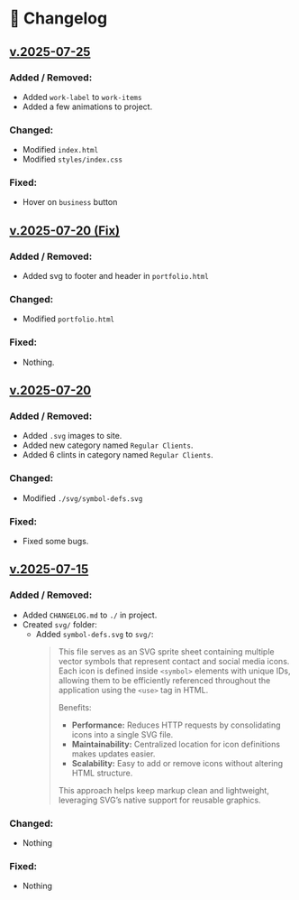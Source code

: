 # 📄 Changelog

## [v.2025-07-25](https://github.com/Matvej-Povroznyk/WebStudio-HomeWork)

### Added / Removed:

- Added `work-label` to `work-items`
- Added a few animations to project.

### Changed:
- Modified `index.html`
- Modified `styles/index.css`

### Fixed:
- Hover on `business` button

## [v.2025-07-20 (Fix)](https://github.com/Matvej-Povroznyk/WebStudio-HomeWork)

### Added / Removed:

- Added svg to footer and header in `portfolio.html`

### Changed:

- Modified `portfolio.html`

### Fixed:

- Nothing.

## [v.2025-07-20](https://github.com/Matvej-Povroznyk/WebStudio-HomeWork)

### Added / Removed:

- Added `.svg` images to site.
- Added new category named `Regular Clients`.
- Added 6 clints in category named `Regular Clients`.

### Changed:

- Modified `./svg/symbol-defs.svg`

### Fixed:

- Fixed some bugs.

## [v.2025-07-15](https://github.com/Matvej-Povroznyk/WebStudio-HomeWork)

### Added / Removed:

- Added `CHANGELOG.md` to `./` in project.
- Created `svg/` folder:
  - Added `symbol-defs.svg` to `svg/`:
    > This file serves as an SVG sprite sheet containing multiple vector symbols that represent contact and social media icons.  
    > Each icon is defined inside `<symbol>` elements with unique IDs, allowing them to be efficiently referenced throughout the application using the `<use>` tag in HTML.
    >
    > Benefits:
    >
    > - **Performance:** Reduces HTTP requests by consolidating icons into a single SVG file.
    > - **Maintainability:** Centralized location for icon definitions makes updates easier.
    > - **Scalability:** Easy to add or remove icons without altering HTML structure.
    >
    > This approach helps keep markup clean and lightweight, leveraging SVG’s native support for reusable graphics.

### Changed:

- Nothing

### Fixed:

- Nothing
